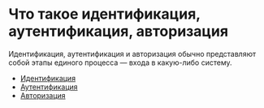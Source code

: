 # Что такое идентификация, аутентификация, авторизация

Идентификация, аутентификация и авторизация обычно представляют собой этапы единого процесса — входа в какую-либо систему.

* [Идентификация](identification.md)
* [Аутентификация](authentication.md)
* [Авторизация](authorization.md)
